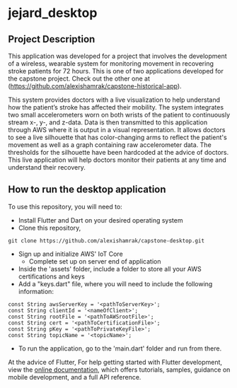 # jejard_desktop

## Project Description
This application was developed for a project that involves the development of a wireless, wearable system for monitoring movement in recovering stroke patients for 72 hours. This is one of two applications developed for the capstone project. Check out the other one at (https://github.com/alexishamrak/capstone-historical-app). 

This system provides doctors with a live visualization to help understand how the patient’s stroke has affected their mobility. The system integrates two small accelerometers worn on both wrists of the patient to continuously stream x-, y-, and z-data. Data is then transmitted to this application through AWS where it is output in a visual representation. It allows doctors to see a live silhouette that has color-changing arms to reflect the patient's movement as well as a graph containing raw accelerometer data. The thresholds for the silhouette have been hardcoded at the advice of doctors.  This live application will help doctors monitor their patients at any time and understand their recovery.


## How to run the desktop application

To use this repository, you will need to:
* Install Flutter and Dart on your desired operating system
* Clone this repository, 
```
git clone https://github.com/alexishamrak/capstone-desktop.git
```
* Sign up and initialize AWS' IoT Core
    * Complete set up on server end of application 
* Inside the 'assets' folder, include a folder to store all your AWS certifications and keys
* Add a "keys.dart" file, where you will need to include the following information:

```
const String awsServerKey = '<pathToServerKey>';
const String clientId = '<nameOfClient>';
const String rootFile = '<pathToAWSrootFile>';
const String cert = '<pathToCertificationFile>';
const String pKey = '<pathToPrivateKeyFile>';
const String topicName = '<topicName>';
```
* To run the application, go to the 'main.dart' folder and run from there.

At the advice of Flutter, 
For help getting started with Flutter development, view the [online documentation](https://docs.flutter.dev/), which offers tutorials, samples, guidance on mobile development, and a full API reference.
